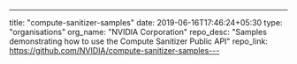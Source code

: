 ---
title: "compute-sanitizer-samples"
date: 2019-06-16T17:46:24+05:30
type: "organisations"
org_name: "NVIDIA Corporation"
repo_desc: "Samples demonstrating how to use the Compute Sanitizer Public API"
repo_link: https://github.com/NVIDIA/compute-sanitizer-samples---